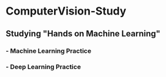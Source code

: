# ComputerVision-Study
   
## Studying "Hands on Machine Learning"

### - Machine Learning Practice
### - Deep Learning Practice
